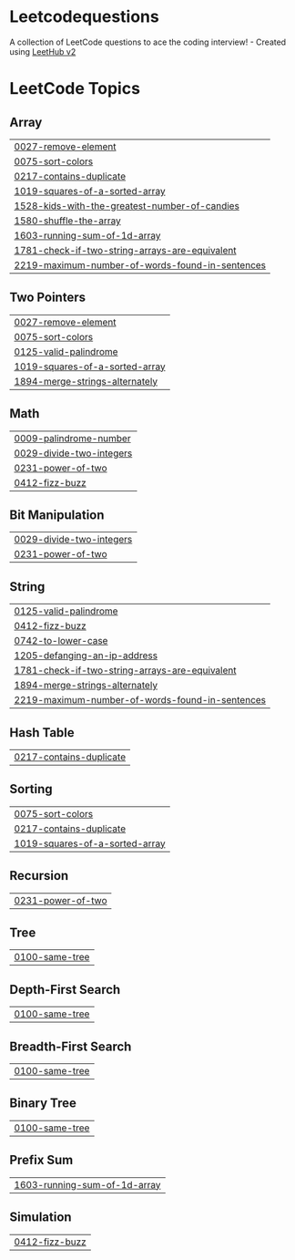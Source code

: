 # Leetcodequestions
A collection of LeetCode questions to ace the coding interview! - Created using [LeetHub v2](https://github.com/arunbhardwaj/LeetHub-2.0)

<!---LeetCode Topics Start-->
# LeetCode Topics
## Array
|  |
| ------- |
| [0027-remove-element](https://github.com/harshadmt/Leetcodequestions/tree/master/0027-remove-element) |
| [0075-sort-colors](https://github.com/harshadmt/Leetcodequestions/tree/master/0075-sort-colors) |
| [0217-contains-duplicate](https://github.com/harshadmt/Leetcodequestions/tree/master/0217-contains-duplicate) |
| [1019-squares-of-a-sorted-array](https://github.com/harshadmt/Leetcodequestions/tree/master/1019-squares-of-a-sorted-array) |
| [1528-kids-with-the-greatest-number-of-candies](https://github.com/harshadmt/Leetcodequestions/tree/master/1528-kids-with-the-greatest-number-of-candies) |
| [1580-shuffle-the-array](https://github.com/harshadmt/Leetcodequestions/tree/master/1580-shuffle-the-array) |
| [1603-running-sum-of-1d-array](https://github.com/harshadmt/Leetcodequestions/tree/master/1603-running-sum-of-1d-array) |
| [1781-check-if-two-string-arrays-are-equivalent](https://github.com/harshadmt/Leetcodequestions/tree/master/1781-check-if-two-string-arrays-are-equivalent) |
| [2219-maximum-number-of-words-found-in-sentences](https://github.com/harshadmt/Leetcodequestions/tree/master/2219-maximum-number-of-words-found-in-sentences) |
## Two Pointers
|  |
| ------- |
| [0027-remove-element](https://github.com/harshadmt/Leetcodequestions/tree/master/0027-remove-element) |
| [0075-sort-colors](https://github.com/harshadmt/Leetcodequestions/tree/master/0075-sort-colors) |
| [0125-valid-palindrome](https://github.com/harshadmt/Leetcodequestions/tree/master/0125-valid-palindrome) |
| [1019-squares-of-a-sorted-array](https://github.com/harshadmt/Leetcodequestions/tree/master/1019-squares-of-a-sorted-array) |
| [1894-merge-strings-alternately](https://github.com/harshadmt/Leetcodequestions/tree/master/1894-merge-strings-alternately) |
## Math
|  |
| ------- |
| [0009-palindrome-number](https://github.com/harshadmt/Leetcodequestions/tree/master/0009-palindrome-number) |
| [0029-divide-two-integers](https://github.com/harshadmt/Leetcodequestions/tree/master/0029-divide-two-integers) |
| [0231-power-of-two](https://github.com/harshadmt/Leetcodequestions/tree/master/0231-power-of-two) |
| [0412-fizz-buzz](https://github.com/harshadmt/Leetcodequestions/tree/master/0412-fizz-buzz) |
## Bit Manipulation
|  |
| ------- |
| [0029-divide-two-integers](https://github.com/harshadmt/Leetcodequestions/tree/master/0029-divide-two-integers) |
| [0231-power-of-two](https://github.com/harshadmt/Leetcodequestions/tree/master/0231-power-of-two) |
## String
|  |
| ------- |
| [0125-valid-palindrome](https://github.com/harshadmt/Leetcodequestions/tree/master/0125-valid-palindrome) |
| [0412-fizz-buzz](https://github.com/harshadmt/Leetcodequestions/tree/master/0412-fizz-buzz) |
| [0742-to-lower-case](https://github.com/harshadmt/Leetcodequestions/tree/master/0742-to-lower-case) |
| [1205-defanging-an-ip-address](https://github.com/harshadmt/Leetcodequestions/tree/master/1205-defanging-an-ip-address) |
| [1781-check-if-two-string-arrays-are-equivalent](https://github.com/harshadmt/Leetcodequestions/tree/master/1781-check-if-two-string-arrays-are-equivalent) |
| [1894-merge-strings-alternately](https://github.com/harshadmt/Leetcodequestions/tree/master/1894-merge-strings-alternately) |
| [2219-maximum-number-of-words-found-in-sentences](https://github.com/harshadmt/Leetcodequestions/tree/master/2219-maximum-number-of-words-found-in-sentences) |
## Hash Table
|  |
| ------- |
| [0217-contains-duplicate](https://github.com/harshadmt/Leetcodequestions/tree/master/0217-contains-duplicate) |
## Sorting
|  |
| ------- |
| [0075-sort-colors](https://github.com/harshadmt/Leetcodequestions/tree/master/0075-sort-colors) |
| [0217-contains-duplicate](https://github.com/harshadmt/Leetcodequestions/tree/master/0217-contains-duplicate) |
| [1019-squares-of-a-sorted-array](https://github.com/harshadmt/Leetcodequestions/tree/master/1019-squares-of-a-sorted-array) |
## Recursion
|  |
| ------- |
| [0231-power-of-two](https://github.com/harshadmt/Leetcodequestions/tree/master/0231-power-of-two) |
## Tree
|  |
| ------- |
| [0100-same-tree](https://github.com/harshadmt/Leetcodequestions/tree/master/0100-same-tree) |
## Depth-First Search
|  |
| ------- |
| [0100-same-tree](https://github.com/harshadmt/Leetcodequestions/tree/master/0100-same-tree) |
## Breadth-First Search
|  |
| ------- |
| [0100-same-tree](https://github.com/harshadmt/Leetcodequestions/tree/master/0100-same-tree) |
## Binary Tree
|  |
| ------- |
| [0100-same-tree](https://github.com/harshadmt/Leetcodequestions/tree/master/0100-same-tree) |
## Prefix Sum
|  |
| ------- |
| [1603-running-sum-of-1d-array](https://github.com/harshadmt/Leetcodequestions/tree/master/1603-running-sum-of-1d-array) |
## Simulation
|  |
| ------- |
| [0412-fizz-buzz](https://github.com/harshadmt/Leetcodequestions/tree/master/0412-fizz-buzz) |
<!---LeetCode Topics End-->